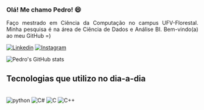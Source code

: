 ### Olá! Me chamo Pedro! 😄
<p style="text-align: justify;"> Faço mestrado em Ciência da Computação no campus UFV-Florestal. Minha pesquisa é na área de Ciência de Dados e Análise BI. Bem-vindo(a) ao meu GitHub =)

[![Linkedin](https://img.shields.io/badge/LinkedIn-0077B5?style=for-the-badge&logo=linkedin&logoColor=white)]((https://www.linkedin.com/in/pedro-cdcm-9560441a3/))
[![Instagram](https://img.shields.io/badge/Instagram-E4405F?style=for-the-badge&logo=instagram&logoColor=white)](https://instagram.com/_pedrocdcm)

![Pedro's GitHub stats](https://github-readme-stats.vercel.app/api?username=carvalhopedro22&show_icons=true&theme=tokyonight)

## Tecnologias que utilizo no dia-a-dia
<div style="display: inline_block"><br/>
  <img align="center" alt="python" src="https://img.shields.io/badge/Python-14354C?style=for-the-badge&logo=python&logoColor=white" />
  <img align="center" alt="C#" src="https://img.shields.io/badge/C%23-239120?style=for-the-badge&logo=c-sharp&logoColor=white" />
  <img align="center" alt="C" src="https://img.shields.io/badge/C-00599C?style=for-the-badge&logo=c&logoColor=white" />
  <img align="center" alt="C++" src="https://img.shields.io/badge/C%2B%2B-00599C?style=for-the-badge&logo=c%2B%2B&logoColor=white" />
</div>
